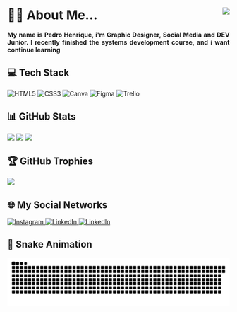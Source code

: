 <h1>
  👦🏽 About Me... 
  <a href="https://visitcount.itsvg.in">
    <img align="right" src="https://visitcount.itsvg.in/api?id=henr1que-ph&icon=3&color=11" />
  </a>
</h1>

<p align="justify">
  <b>
    My name is Pedro Henrique, i'm Graphic Designer, Social Media and DEV Junior. I recently finished the systems development course, and i want continue learning
  </b>
</p>

<h2> 💻 Tech Stack </h2>
<div>
  <img alt="HTML5" src="https://img.shields.io/badge/html5-909.svg?style=for-the-badge&logo=html5&logoColor=%23E34F26" />
  <img alt="CSS3" src="https://img.shields.io/badge/css3-909.svg?style=for-the-badge&logo=css3&logoColor=%23007ACC" />
  <img alt="Canva" src="https://img.shields.io/badge/Canva-909.svg?style=for-the-badge&logo=Canva&logoColor=%2300C4CC" />
  <img alt="Figma" src="https://img.shields.io/badge/figma-909.svg?style=for-the-badge&logo=figma&logoColor=%23E34F26" />
  <img alt="Trello" src="https://img.shields.io/badge/Trello-909.svg?style=for-the-badge&logo=Trello&logoColor=%23007ACC" />
</div>
  
<h2> 📊 GitHub Stats </h2>
<img src="https://github-readme-stats.vercel.app/api?username=henr1que-ph&theme=jolly&hide_border=false&include_all_commits=false&count_private=true" />
<img src="https://github-readme-streak-stats.herokuapp.com/?user=henr1que-ph&theme=jolly&hide_border=false" />
<img src="https://github-readme-stats.vercel.app/api/top-langs/?username=henr1que-ph&theme=jolly&hide_border=false&include_all_commits=false&count_private=true&layout=compact" />

<h2> 🏆 GitHub Trophies </h2>
<img src="https://github-profile-trophy.vercel.app/?username=henr1que-ph&theme=radical&no-frame=true&no-bg=false&margin-w=4" />

<h2> 🌐 My Social Networks </h2>
<a href="https://instagram.com/henr1que.ph/">
  <img alt="Instagram" src="https://img.shields.io/badge/Instagram-909.svg?style=for-the-badge&logo=instagram&logoColor=%23E34F26">
</a>

<a href="https://www.linkedin.com/in/pedro-henrique-125a49184/">
  <img alt="LinkedIn" src="https://img.shields.io/badge/LinkedIn-909.svg?style=for-the-badge&logo=linkedin&logoColor=%23007ACC" >
</a>

<a href="https://www.linkedin.com/in/pedro-henrique-125a49184/">
        <img alt="LinkedIn" src="https://img.shields.io/badge/behance-909.svg?style=for-the-badge&logo=Behance&logoColor=%23007ACC">
    </a>

<h2> 🐍 Snake Animation </h2>
<img alt="Snake Animation" src="https://github.com/henr1que-ph/henr1que-ph/blob/output/github-contribution-grid-snake.svg" />
  
<!-- Proudly created with GPRM ( https://gprm.itsvg.in ) -->
